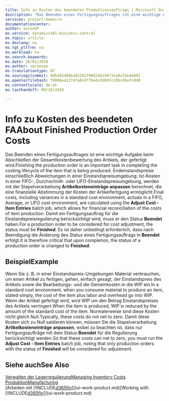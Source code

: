 ```yaml
---
title: Info zu Kosten des beendeten Produktionsauftrags | Microsoft Docs
description: "Das Beenden eines Fertigungsauftrages ist eine wichtige Aufgabe beim Abschließen der Gesamtkostenbewertung des Artikels, der gefertigt wird. Endeinstandspreise (Abweichungen in einer Einstandspreisumgebung; Ist-Kosten in einer FIFO-, Durchschnitt- oder LIFO-Einstandspreisumgebung) werden mit der Stapelverarbeitung  **Kosten anpassen Lagerreg. fakt** berechnet."
services: project-madeira
documentationcenter: 
author: SorenGP
ms.service: dynamics365-business-central
ms.topic: article
ms.devlang: na
ms.tgt_pltfrm: na
ms.workload: na
ms.search.keywords: 
ms.date: 10/01/2018
ms.author: sgroespe
ms.translationtype: HT
ms.sourcegitcommit: 9dbd92409ba02281f008246194f3ce0c53e4e001
ms.openlocfilehash: f906be41274fa8c6f7be4a3db87cc0bc4ba7cdd0
ms.contentlocale: de-at
ms.lasthandoff: 09/28/2018

---
```

# <a name="about-finished-production-order-costs"></a><span data-ttu-id="e4588-104">Info zu Kosten des beendeten FA</span><span class="sxs-lookup"><span data-stu-id="e4588-104">About Finished Production Order Costs</span></span>
<span data-ttu-id="e4588-105">Das Beenden eines Fertigungsauftrages ist eine wichtige Aufgabe beim Abschließen der Gesamtkostenbewertung des Artikels, der gefertigt wird.</span><span class="sxs-lookup"><span data-stu-id="e4588-105">Finishing the production order is an important task in completing the costing lifecycle of the item that is being produced.</span></span> <span data-ttu-id="e4588-106">Endeinstandspreise einschließlich Abweichungen in einer Einstandspreisumgebung; Ist-Kosten in einer FIFO-, Durchschnitt- oder LIFO-Einstandspreisumgebung, werden mit der Stapelverarbeitung **Artikelkosteneinträge anpassen** berechnet, die eine finanzielle Abstimmung der Kosten der Artikelfertigung ermöglicht.</span><span class="sxs-lookup"><span data-stu-id="e4588-106">Final costs, including variances in a standard cost environment, actuals in a FIFO, Average, or LIFO cost environment, are calculated using the **Adjust Cost - Item Entries** batch job, which allows for financial reconciliation of the costs of item production.</span></span> <span data-ttu-id="e4588-107">Damit ein Fertigungsauftrag für die Einstandspreisregulierung berücksichtigt wird, muss er den Status **Beendet** haben.</span><span class="sxs-lookup"><span data-stu-id="e4588-107">For a production order to be considered for cost adjustment, the status must be **Finished**.</span></span> <span data-ttu-id="e4588-108">Es ist daher unbedingt erforderlich, dass nach Beendigung die Änderung des Status eines Fertigungsauftrags in **Beendet** erfolgt.</span><span class="sxs-lookup"><span data-stu-id="e4588-108">It is therefore critical that upon completion, the status of a production order is changed to **Finished**.</span></span>  

## <a name="example"></a><span data-ttu-id="e4588-109">Beispiel</span><span class="sxs-lookup"><span data-stu-id="e4588-109">Example</span></span>  
 <span data-ttu-id="e4588-110">Wenn Sie z. B. in einer Einstandspreis-Umgebungen Material verbrauchen, um einen Artikel zu fertigen, gehen, einfach gesagt, der Einstandspreis des Artikels sowie die Bearbeitungs- und die Gemeinkosten in die WIP ein.</span><span class="sxs-lookup"><span data-stu-id="e4588-110">In a standard cost environment, when you consume material to produce an item, stated simply, the cost of the item plus labor and overhead go into WIP.</span></span> <span data-ttu-id="e4588-111">Wenn der Artikel gefertigt wird, wird WIP um den Betrag Einstandspreises des Artikels verringert.</span><span class="sxs-lookup"><span data-stu-id="e4588-111">When the item is produced, WIP is reduced by the amount of the standard cost of the item.</span></span> <span data-ttu-id="e4588-112">Normalerweise sind diese Kosten nicht gleich Null.</span><span class="sxs-lookup"><span data-stu-id="e4588-112">Typically, these costs do not net to zero.</span></span> <span data-ttu-id="e4588-113">Damit diese Kosten sich zu Null saldieren können, müssen Sie die Stapelverarbeitung **Artikelkosteneinträge anpassen**, wobei zu beachten ist, dass nur Fertigungsaufträge mit dem Status **Beendet** für die Regulierung berücksichtigt werden.</span><span class="sxs-lookup"><span data-stu-id="e4588-113">So that these costs can net to zero, you must run the **Adjust Cost - Item Entries** batch job, noting that only production orders with the status of **Finished** will be considered for adjustment.</span></span>  

## <a name="see-also"></a><span data-ttu-id="e4588-114">Siehe auch</span><span class="sxs-lookup"><span data-stu-id="e4588-114">See Also</span></span>  
[<span data-ttu-id="e4588-115">Verwalten der Lagerregulierung</span><span class="sxs-lookup"><span data-stu-id="e4588-115">Managing Inventory Costs</span></span>](finance-manage-inventory-costs.md)  
[<span data-ttu-id="e4588-116">Produktion</span><span class="sxs-lookup"><span data-stu-id="e4588-116">Manufacturing</span></span>](production-manage-manufacturing.md)  
<span data-ttu-id="e4588-117">[Arbeiten mit [!INCLUDE[d365fin](includes/d365fin_md.md)]](ui-work-product.md)</span><span class="sxs-lookup"><span data-stu-id="e4588-117">[Working with [!INCLUDE[d365fin](includes/d365fin_md.md)]](ui-work-product.md)</span></span>

